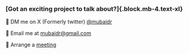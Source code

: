 ### [Got an exciting project to talk about?]{.block.mb-4.text-xl}

🤝 DM me on X (Formerly twitter) [@mubaidr](http://twitter.com/mubaidr)

🤝 Email me at <mubaidr@gmail.com>

🤝 Arrange a [meeting](https://cal.com/mubaidr)
